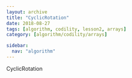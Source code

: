 ```yaml
---
layout: archive
title: "CyclicRotation"
date: 2018-08-27
tags: [algorithm, codility, lesson2, arrays]
category: [algorithm/codility/arrays]

sidebar:
  nav: "algorithm"
---
```


CyclicRotation